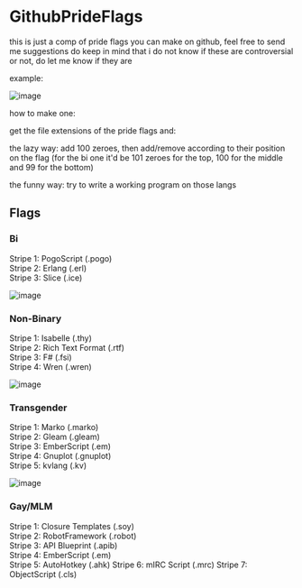# GithubPrideFlags 
this is just a comp of pride flags you can make on github, feel free to send me suggestions
do keep in mind that i do not know if these are controversial or not, do let me know if they are

example:

![image](https://user-images.githubusercontent.com/57607350/185300408-5c72897b-4f39-4fc2-9fa1-2d6cffdbd052.png)


how to make one:

get the file extensions of the pride flags and:

the lazy way: add 100 zeroes, then add/remove according to their position on the flag (for the bi one it'd be 101 zeroes for the top, 100 for the middle and 99 for the bottom)

the funny way: try to write a working program on those langs



## Flags

### Bi

Stripe 1: PogoScript (.pogo)  
Stripe 2: Erlang (.erl)  
Stripe 3: Slice (.ice)  

![image](https://user-images.githubusercontent.com/57607350/185300225-50a25431-879b-4911-ab3a-1aa6b775138d.png)


### Non-Binary

Stripe 1: Isabelle (.thy)  
Stripe 2: Rich Text Format (.rtf)  
Stripe 3: F# (.fsi)  
Stripe 4: Wren (.wren)  

![image](https://user-images.githubusercontent.com/57607350/185300257-e2456777-1da0-452f-a77b-eef9ffbee8a6.png)

### Transgender

Stripe 1: Marko (.marko)  
Stripe 2: Gleam (.gleam)  
Stripe 3: EmberScript (.em)  
Stripe 4: Gnuplot (.gnuplot)  
Stripe 5: kvlang (.kv)  

![image](https://user-images.githubusercontent.com/57607350/185303030-1c872e05-754d-4ff4-8b85-7a782e743ca4.png)

### Gay/MLM

Stripe 1: Closure Templates (.soy)  
Stripe 2: RobotFramework (.robot)  
Stripe 3: API Blueprint (.apib)  
Stripe 4: EmberScript (.em)  
Stripe 5: AutoHotkey (.ahk) 
Stripe 6: mIRC Script (.mrc)
Stripe 7: ObjectScript (.cls)


